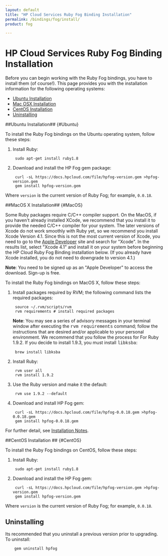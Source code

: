 ```yaml
---
layout: default
title: "HP Cloud Services Ruby Fog Binding Installation"
permalink: /bindings/fog/install/
product: fog

---
```

# HP Cloud Services Ruby Fog Binding Installation

Before you can begin working with the Ruby Fog bindings, you have to install them (of course!).  <!--We recommend installing with the [RVM package](https://rvm.io//).-->  This page provides you with the installation information for the following operating systems:

* [Ubuntu Installation](#Ubuntu)
* [Mac OSX Installation](#MacOS)
* [CentOS Installation](#CentOS)
* [Uninstalling](#Uninstalling)

<!--##Installation Prerequisites## {#Installation}

To install the Ruby Fog bindings on any of the currently-supported platforms, you must first install RVM.  In addition, we recommend that you run all the installation commands documented below from the bash command-line shell.  Follow these steps:

1. Enter a command-line shell (for example, <font face="Courier">bash</font>):

        bash

2. Install RVM

        curl -L get.rvm.io | bash -s stable

This command installs the most recent stable version of RVM.  You are now ready to perform your installation on [Ubuntu](#Ubuntu), [MacOS](#MacOS), or [CentOS](#CentOS).

<strong>Note</strong>: On a Mac, you can also install RVM using [Jewelry Box](https://unfiniti.com/software/mac/jewelrybox), a RVM graphical user interface (GUI) for Mac OSX.
-->
##Ubuntu Installation## {#Ubuntu}

To install the Ruby Fog bindings on the Ubuntu operating system, follow these steps:

<!--1. Install the packages required by RVM:

        sudo apt-get update
        sudo apt-get install -y build-essential openssl libreadline6 libreadline6-dev curl git-core zlib1g zlib1g-dev libssl-dev libyaml-dev libsqlite3-dev sqlite3 libxml2-dev libxslt-dev autoconf libc6-dev ncurses-dev automake libtool bison subversion

2. Install Ruby:

        #  If you intall rvm as root, you may have to source the /etc/profile.d/rvm.sh file instead of ~/.rvm/scripts/rvm.
        source ~/.rvm/scripts/rvm
        rvm user all
        rvm install 1.9.2

3. Use the Ruby version and make it the default:

        rvm use 1.9.2 --default-->

1. Install Ruby:

        sudo apt-get install ruby1.8

2. Download and install the HP Fog gem package:

        curl -sL https://docs.hpcloud.com/file/hpfog-version.gem >hpfog-version.gem
        gem install hpfog-version.gem

Where `version` is the current version of Ruby Fog; for example, `0.0.18`.

##MacOS X Installation## {#MacOS}

Some Ruby packages require C/C++ compiler support.  On the MacOS, if you haven't already installed XCode, we recommend that you install it to provide the needed C/C++ compiler for your system.  The later versions of Xcode do not work smoothly with Ruby yet, so we recommend you install Xcode Version 4.1.  Since this is not the most current version of Xcode, you need to go to the [Apple Developer](https://developer.apple.com/downloads/index.action) site and search for "Xcode".  In the results list, select "Xcode 4.1" and install it on your system before beginning the HP Cloud Ruby Fog Binding installation below.  (If you already have Xcode installed, you do not need to downgrade to version 4.1.)

<strong>Note</strong>:  You need to be signed up as an "Apple Developer" to access the download.  Sign-up is free. 

<!--In addition, to make your installation process easier we recommend that you install [Homebrew](http://wiki.github.com/mxcl/homebrew/installation).  Follow the instructions on the Homebrew page to install the package.-->

To install the Ruby Fog bindings on MacOS X, follow these steps:

1. Install packages required by RVM; the following command lists the required packages:
    
        source ~/.rvm/scripts/rvm
        rvm requirements # install required packages

    <strong>Note</strong>:  You may see a series of advisory messages in your terminal window after executing the <font face="Courier">rvm requirements</font> command; follow the instructions that are desired and/or applicable to your personal environment.  We recommend that you follow the process for For Ruby 1.9.2.  If you decide to install 1.9.3, you must install <font face="Courier">libksba</font>:

        brew install libksba

2. Install Ruby:

        rvm user all
        rvm install 1.9.2

3. Use the Ruby version and make it the default:

        rvm use 1.9.2 --default

4. Download and install HP Fog gem:

        curl -sL https://docs.hpcloud.com/file/hpfog-0.0.18.gem >hpfog-0.0.18.gem
        gem install hpfog-0.0.18.gem

For further detail, see [Installation Notes](#InstallationNotes).

##CentOS Installation ## {#CentOS}

To install the Ruby Fog bindings on CentOS, follow these steps:

<!--1. Install packages required by RVM:

        sudo yum install -y gcc-c++ patch readline readline-devel zlib zlib-devel libyaml-devel libffi-devel openssl-devel make bzip2 autoconf automake libtool bison
        sudo yum install -y gcc ruby-devel libxml2 libxml2-devel libxslt libxslt-devel

2. Install Ruby:

        #  If you intall rvm as root, you may have to source the /etc/profile.d/rvm.sh file instead of ~/.rvm/scripts/rvm.
        source ~/.rvm/scripts/rvm
        rvm user all
        rvm install 1.9.2

3. Use the Ruby version and make it the default:

        rvm use 1.9.2 --default-->

1. Install Ruby:

        sudo apt-get install ruby1.8

2. Download and install the HP Fog gem:

        curl -sL https://docs.hpcloud.com/file/hpfog-version.gem >hpfog-version.gem
        gem install hpfog-version.gem

Where `version` is the current version of Ruby Fog; for example, `0.0.18`.

<!--##Installation Notes## {#Installation}

Ensure RVM is loaded into a shell session as a function. For example, if you are using the ~/.bashrc file for your bash, you would need to add the following line to that file:

<code>
\[\[ -s "$HOME/.rvm/scripts/rvm" \]\] && . "$HOME/.rvm/scripts/rvm" # This loads RVM into a shell session.
</code>
-->
<h2 id="Uninstalling">Uninstalling</h2>

Its recommended that you uninstall a previous version prior to upgrading. To uninstall:

        gem uninstall hpfog

